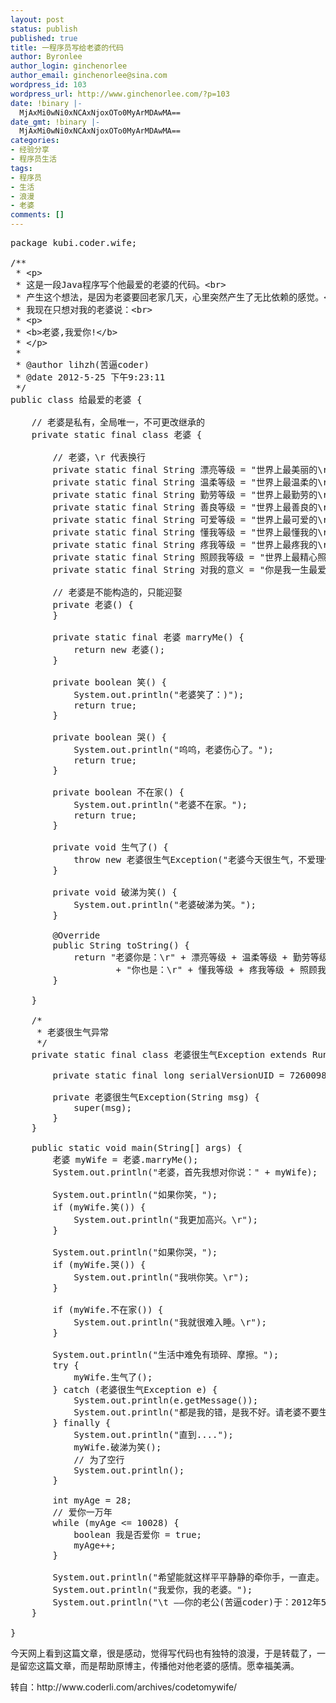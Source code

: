 ```yaml
---
layout: post
status: publish
published: true
title: 一程序员写给老婆的代码
author: Byronlee
author_login: ginchenorlee
author_email: ginchenorlee@sina.com
wordpress_id: 103
wordpress_url: http://www.ginchenorlee.com/?p=103
date: !binary |-
  MjAxMi0wNi0xNCAxNjoxOTo0MyArMDAwMA==
date_gmt: !binary |-
  MjAxMi0wNi0xNCAxNjoxOTo0MyArMDAwMA==
categories:
- 经验分享
- 程序员生活
tags:
- 程序员
- 生活
- 浪漫
- 老婆
comments: []
---
```

<pre class="brush: actionscript3; gutter: true">package kubi.coder.wife; 
 
/** 
 * &lt;p&gt; 
 * 这是一段Java程序写个他最爱的老婆的代码。&lt;br&gt; 
 * 产生这个想法，是因为老婆要回老家几天，心里突然产生了无比依赖的感觉。&lt;br&gt; 
 * 我现在只想对我的老婆说：&lt;br&gt; 
 * &lt;p&gt; 
 * &lt;b&gt;老婆,我爱你!&lt;/b&gt; 
 * &lt;/p&gt; 
 *  
 * @author lihzh(苦逼coder) 
 * @date 2012-5-25 下午9:23:11 
 */ 
public class 给最爱的老婆 { 
 
    // 老婆是私有，全局唯一，不可更改继承的 
    private static final class 老婆 { 
 
        // 老婆，\r 代表换行 
        private static final String 漂亮等级 = &quot;世界上最美丽的\r&quot;; 
        private static final String 温柔等级 = &quot;世界上最温柔的\r&quot;; 
        private static final String 勤劳等级 = &quot;世界上最勤劳的\r&quot;; 
        private static final String 善良等级 = &quot;世界上最善良的\r&quot;; 
        private static final String 可爱等级 = &quot;世界上最可爱的\r&quot;; 
        private static final String 懂我等级 = &quot;世界上最懂我的\r&quot;; 
        private static final String 疼我等级 = &quot;世界上最疼我的\r&quot;; 
        private static final String 照顾我等级 = &quot;世界上最精心照顾我的\r&quot;; 
        private static final String 对我的意义 = &quot;你是我一生最爱的人\r&quot;; 
 
        // 老婆是不能构造的，只能迎娶 
        private 老婆() { 
        } 
 
        private static final 老婆 marryMe() { 
            return new 老婆(); 
        } 
 
        private boolean 笑() { 
            System.out.println(&quot;老婆笑了：)&quot;); 
            return true; 
        } 
 
        private boolean 哭() { 
            System.out.println(&quot;呜呜，老婆伤心了。&quot;); 
            return true; 
        } 
 
        private boolean 不在家() { 
            System.out.println(&quot;老婆不在家。&quot;); 
            return true; 
        } 
 
        private void 生气了() { 
            throw new 老婆很生气Exception(&quot;老婆今天很生气，不爱理你。&quot;); 
        } 
 
        private void 破涕为笑() { 
            System.out.println(&quot;老婆破涕为笑。&quot;); 
        } 
 
        @Override 
        public String toString() { 
            return &quot;老婆你是：\r&quot; + 漂亮等级 + 温柔等级 + 勤劳等级 + 善良等级 + 可爱等级 
                    + &quot;你也是：\r&quot; + 懂我等级 + 疼我等级 + 照顾我等级 + &quot;总之，\r&quot; + 对我的意义; 
        } 
 
    } 
 
    /* 
     * 老婆很生气异常 
     */ 
    private static final class 老婆很生气Exception extends RuntimeException { 
 
        private static final long serialVersionUID = 7260098074598571319L; 
 
        private 老婆很生气Exception(String msg) { 
            super(msg); 
        } 
    } 
 
    public static void main(String[] args) { 
        老婆 myWife = 老婆.marryMe(); 
        System.out.println(&quot;老婆，首先我想对你说：&quot; + myWife); 
 
        System.out.println(&quot;如果你笑，&quot;); 
        if (myWife.笑()) { 
            System.out.println(&quot;我更加高兴。\r&quot;); 
        } 
 
        System.out.println(&quot;如果你哭，&quot;); 
        if (myWife.哭()) { 
            System.out.println(&quot;我哄你笑。\r&quot;); 
        } 
 
        if (myWife.不在家()) { 
            System.out.println(&quot;我就很难入睡。\r&quot;); 
        } 
 
        System.out.println(&quot;生活中难免有琐碎、摩擦。&quot;); 
        try { 
            myWife.生气了(); 
        } catch (老婆很生气Exception e) { 
            System.out.println(e.getMessage()); 
            System.out.println(&quot;都是我的错，是我不好。请老婆不要生气。&quot;); 
        } finally { 
            System.out.println(&quot;直到....&quot;); 
            myWife.破涕为笑(); 
            // 为了空行 
            System.out.println(); 
        } 
 
        int myAge = 28; 
        // 爱你一万年 
        while (myAge &lt;= 10028) { 
            boolean 我是否爱你 = true; 
            myAge++; 
        } 
         
        System.out.println(&quot;希望能就这样平平静静的牵你手，一直走。&quot;); 
        System.out.println(&quot;我爱你，我的老婆。&quot;); 
        System.out.println(&quot;\t ——你的老公(苦逼coder)于：2012年5月25日晚&quot;); 
    } 
 
}</pre>
<p>今天网上看到这篇文章，很是感动，觉得写代码也有独特的浪漫，于是转载了，一是留恋这篇文章，而是帮助原博主，传播他对他老婆的感情。愿幸福美满。</p>
<p>转自：http://www.coderli.com/archives/codetomywife/</p>
